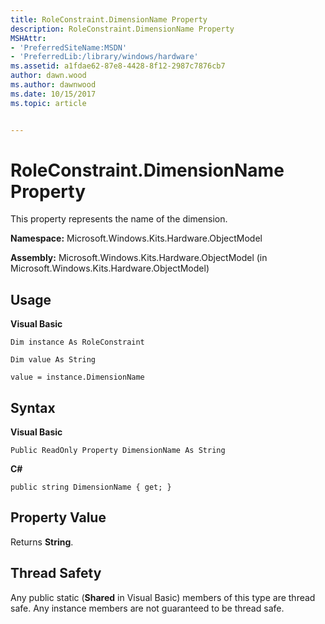 ```yaml
---
title: RoleConstraint.DimensionName Property
description: RoleConstraint.DimensionName Property
MSHAttr:
- 'PreferredSiteName:MSDN'
- 'PreferredLib:/library/windows/hardware'
ms.assetid: a1fdae62-87e8-4428-8f12-2987c7876cb7
author: dawn.wood
ms.author: dawnwood
ms.date: 10/15/2017
ms.topic: article


---
```


# RoleConstraint.DimensionName Property


This property represents the name of the dimension.

**Namespace:** Microsoft.Windows.Kits.Hardware.ObjectModel

**Assembly:** Microsoft.Windows.Kits.Hardware.ObjectModel (in Microsoft.Windows.Kits.Hardware.ObjectModel)

## <span id="Usage"></span><span id="usage"></span><span id="USAGE"></span>Usage


**Visual Basic**

`Dim instance As RoleConstraint`

`Dim value As String`

`value = instance.DimensionName`

## <span id="Syntax"></span><span id="syntax"></span><span id="SYNTAX"></span>Syntax


**Visual Basic**

`Public ReadOnly Property DimensionName As String`

**C#**

`public string DimensionName { get; }`

## <span id="Property_Value"></span><span id="property_value"></span><span id="PROPERTY_VALUE"></span>Property Value


Returns **String**.

## <span id="Thread_Safety"></span><span id="thread_safety"></span><span id="THREAD_SAFETY"></span>Thread Safety


Any public static (**Shared** in Visual Basic) members of this type are thread safe. Any instance members are not guaranteed to be thread safe.

 

 






